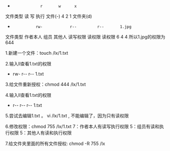 -                 r       w      x
文件类型       读     写     执行
文件(-)          4      2       1
文件夹(d)


-               rw-            r--         r--       1.jpg
文件类型     作者本人    组员      其他人
           读写权限    读权限   读权限
		     6          4            4
所以1.jpg的权限为644



1.新建一个文件：touch    /lx/1.txt

2.输入ll查看1.txt的权限
  - rw- r-- r-- 1.txt
  
3.给文件重新授权：chmod  444  /lx/1.txt

4.输入ll查看1.txt的权限
  - r-- r-- r-- 1.txt

5.尝试去编辑1.txt 。  vi  /lx/1.txt     , 不能编辑了，因为只有读权限

6.修改权限：chmod 755   /lx/1.txt
  7：作者本人有读写执行权限
  5：组员有读和执行权限
  5：其他人有读和执行权限
 

7.给文件夹里面的所有文件授权: chmod  -R  755  /lx